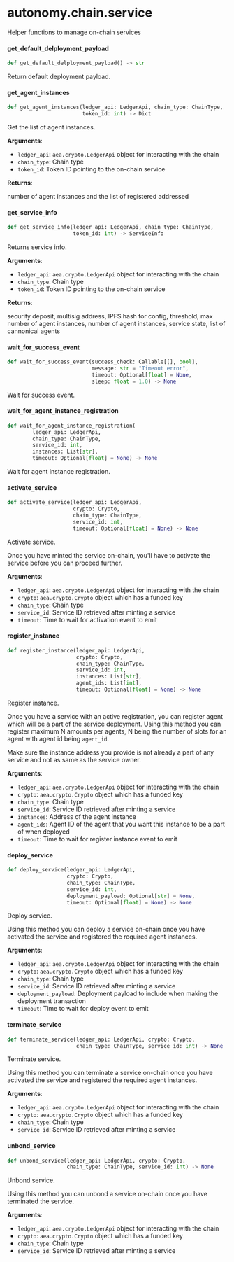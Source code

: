 <a id="autonomy.chain.service"></a>

# autonomy.chain.service

Helper functions to manage on-chain services

<a id="autonomy.chain.service.get_default_delployment_payload"></a>

#### get`_`default`_`delployment`_`payload

```python
def get_default_delployment_payload() -> str
```

Return default deployment payload.

<a id="autonomy.chain.service.get_agent_instances"></a>

#### get`_`agent`_`instances

```python
def get_agent_instances(ledger_api: LedgerApi, chain_type: ChainType,
                        token_id: int) -> Dict
```

Get the list of agent instances.

**Arguments**:

- `ledger_api`: `aea.crypto.LedgerApi` object for interacting with the chain
- `chain_type`: Chain type
- `token_id`: Token ID pointing to the on-chain service

**Returns**:

number of agent instances and the list of registered addressed

<a id="autonomy.chain.service.get_service_info"></a>

#### get`_`service`_`info

```python
def get_service_info(ledger_api: LedgerApi, chain_type: ChainType,
                     token_id: int) -> ServiceInfo
```

Returns service info.

**Arguments**:

- `ledger_api`: `aea.crypto.LedgerApi` object for interacting with the chain
- `chain_type`: Chain type
- `token_id`: Token ID pointing to the on-chain service

**Returns**:

security deposit, multisig address, IPFS hash for config,
threshold, max number of agent instances, number of agent instances,
service state, list of cannonical agents

<a id="autonomy.chain.service.wait_for_success_event"></a>

#### wait`_`for`_`success`_`event

```python
def wait_for_success_event(success_check: Callable[[], bool],
                           message: str = "Timeout error",
                           timeout: Optional[float] = None,
                           sleep: float = 1.0) -> None
```

Wait for success event.

<a id="autonomy.chain.service.wait_for_agent_instance_registration"></a>

#### wait`_`for`_`agent`_`instance`_`registration

```python
def wait_for_agent_instance_registration(
        ledger_api: LedgerApi,
        chain_type: ChainType,
        service_id: int,
        instances: List[str],
        timeout: Optional[float] = None) -> None
```

Wait for agent instance registration.

<a id="autonomy.chain.service.activate_service"></a>

#### activate`_`service

```python
def activate_service(ledger_api: LedgerApi,
                     crypto: Crypto,
                     chain_type: ChainType,
                     service_id: int,
                     timeout: Optional[float] = None) -> None
```

Activate service.

Once you have minted the service on-chain, you'll have to activate the service
before you can proceed further.

**Arguments**:

- `ledger_api`: `aea.crypto.LedgerApi` object for interacting with the chain
- `crypto`: `aea.crypto.Crypto` object which has a funded key
- `chain_type`: Chain type
- `service_id`: Service ID retrieved after minting a service
- `timeout`: Time to wait for activation event to emit

<a id="autonomy.chain.service.register_instance"></a>

#### register`_`instance

```python
def register_instance(ledger_api: LedgerApi,
                      crypto: Crypto,
                      chain_type: ChainType,
                      service_id: int,
                      instances: List[str],
                      agent_ids: List[int],
                      timeout: Optional[float] = None) -> None
```

Register instance.

Once you have a service with an active registration, you can register agent
which will be a part of the service deployment. Using this method you can
register maximum N amounts per agents, N being the number of slots for an agent
with agent id being `agent_id`.

Make sure the instance address you provide is not already a part of any service
and not as same as the service owner.

**Arguments**:

- `ledger_api`: `aea.crypto.LedgerApi` object for interacting with the chain
- `crypto`: `aea.crypto.Crypto` object which has a funded key
- `chain_type`: Chain type
- `service_id`: Service ID retrieved after minting a service
- `instances`: Address of the agent instance
- `agent_ids`: Agent ID of the agent that you want this instance to be a part
of when deployed
- `timeout`: Time to wait for register instance event to emit

<a id="autonomy.chain.service.deploy_service"></a>

#### deploy`_`service

```python
def deploy_service(ledger_api: LedgerApi,
                   crypto: Crypto,
                   chain_type: ChainType,
                   service_id: int,
                   deployment_payload: Optional[str] = None,
                   timeout: Optional[float] = None) -> None
```

Deploy service.

Using this method you can deploy a service on-chain once you have activated
the service and registered the required agent instances.

**Arguments**:

- `ledger_api`: `aea.crypto.LedgerApi` object for interacting with the chain
- `crypto`: `aea.crypto.Crypto` object which has a funded key
- `chain_type`: Chain type
- `service_id`: Service ID retrieved after minting a service
- `deployment_payload`: Deployment payload to include when making the
deployment transaction
- `timeout`: Time to wait for deploy event to emit

<a id="autonomy.chain.service.terminate_service"></a>

#### terminate`_`service

```python
def terminate_service(ledger_api: LedgerApi, crypto: Crypto,
                      chain_type: ChainType, service_id: int) -> None
```

Terminate service.

Using this method you can terminate a service on-chain once you have activated
the service and registered the required agent instances.

**Arguments**:

- `ledger_api`: `aea.crypto.LedgerApi` object for interacting with the chain
- `crypto`: `aea.crypto.Crypto` object which has a funded key
- `chain_type`: Chain type
- `service_id`: Service ID retrieved after minting a service

<a id="autonomy.chain.service.unbond_service"></a>

#### unbond`_`service

```python
def unbond_service(ledger_api: LedgerApi, crypto: Crypto,
                   chain_type: ChainType, service_id: int) -> None
```

Unbond service.

Using this method you can unbond a service on-chain once you have terminated
the service.

**Arguments**:

- `ledger_api`: `aea.crypto.LedgerApi` object for interacting with the chain
- `crypto`: `aea.crypto.Crypto` object which has a funded key
- `chain_type`: Chain type
- `service_id`: Service ID retrieved after minting a service

